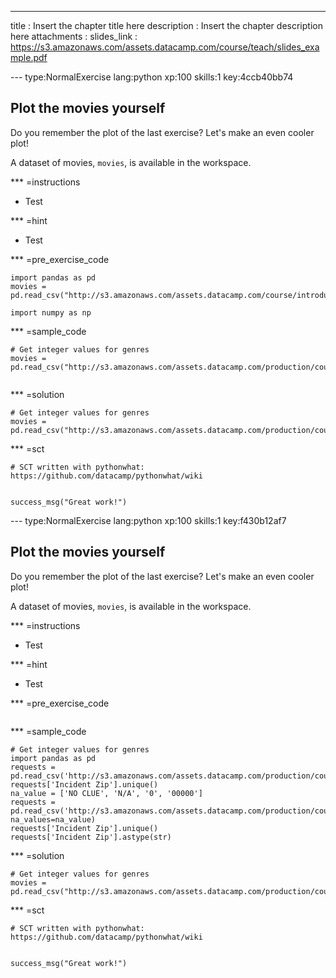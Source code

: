 ---
title       : Insert the chapter title here
description : Insert the chapter description here
attachments :
  slides_link : https://s3.amazonaws.com/assets.datacamp.com/course/teach/slides_example.pdf


--- type:NormalExercise lang:python xp:100 skills:1 key:4ccb40bb74
## Plot the movies yourself

Do you remember the plot of the last exercise? Let's make an even cooler plot!

A dataset of movies, `movies`, is available in the workspace.

*** =instructions
- Test

*** =hint
- Test

*** =pre_exercise_code
```{python}
import pandas as pd
movies = pd.read_csv("http://s3.amazonaws.com/assets.datacamp.com/course/introduction_to_r/movies.csv")

import numpy as np
```

*** =sample_code
```{python}
# Get integer values for genres
movies = pd.read_csv("http://s3.amazonaws.com/assets.datacamp.com/production/course_1983/datasets/311_Service_Requests.csv")


```

*** =solution
```{python}
# Get integer values for genres
movies = pd.read_csv("http://s3.amazonaws.com/assets.datacamp.com/production/course_1983/datasets/311_Service_Requests.csv")

```

*** =sct
```{python}
# SCT written with pythonwhat: https://github.com/datacamp/pythonwhat/wiki


success_msg("Great work!")
```
--- type:NormalExercise lang:python xp:100 skills:1 key:f430b12af7
## Plot the movies yourself

Do you remember the plot of the last exercise? Let's make an even cooler plot!

A dataset of movies, `movies`, is available in the workspace.

*** =instructions
- Test

*** =hint
- Test

*** =pre_exercise_code
```{python}

```

*** =sample_code
```{python}
# Get integer values for genres
import pandas as pd
requests = pd.read_csv('http://s3.amazonaws.com/assets.datacamp.com/production/course_1983/datasets/311_Service_Requests.csv')
requests['Incident Zip'].unique()
na_value = ['NO CLUE', 'N/A', '0', '00000']
requests = pd.read_csv('http://s3.amazonaws.com/assets.datacamp.com/production/course_1983/datasets/311_Service_Requests.csv', na_values=na_value)
requests['Incident Zip'].unique()
requests['Incident Zip'].astype(str)
```

*** =solution
```{python}
# Get integer values for genres
movies = pd.read_csv("http://s3.amazonaws.com/assets.datacamp.com/production/course_1983/datasets/311_Service_Requests.csv")

```

*** =sct
```{python}
# SCT written with pythonwhat: https://github.com/datacamp/pythonwhat/wiki


success_msg("Great work!")
```
